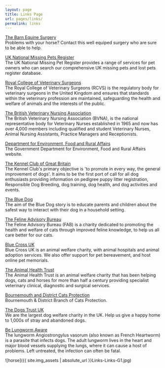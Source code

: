 ```yaml
---
layout: page
title: Links Page
url: pages/links/
permalink: links
---
```


[The Barn Equine Surgery](http://www.barnequine.co.uk/)  
Problems with your horse? Contact this well equiped surgery who are sure to be able to help.


[UK National Missing Pets Register](http://www.nationalpetregister.org/)  
The UK National Missing Pet Register provides a range of services for pet owners who can search our comprehensive UK missing pets and lost pets register database.


[Royal College of Veterinary Surgeons](http://www.rcvs.org.uk/)  
The Royal College of Veterinary Surgeons (RCVS) is the regulatory body for veterinary surgeons in the United Kingdom and ensures that standards within the veterinary profession are maintained, safeguarding the health and welfare of animals and the interests of the public.

[The British Veterinary Nursing Association](http://www.bvna.org.uk/)  
The British Veterinary Nursing Association (BVNA), is the national representative body for Veterinary Nurses established in 1965 and now has over 4,000 members including qualified and student Veterinary Nurses, Animal Nursing Assistants, Practice Managers and Receptionists.

[Department for Environment, Food and Rural Affairs](http://www.defra.gov.uk/)  
The Government Department for Environment, Food and Rural Affairs website.

[The Kennel Club of Great Britain](http://www.thekennelclub.org.uk/)  
The Kennel Club's primary objective is 'to promote in every way, the general improvement of dogs'. It aims to be the first port of call for all dog enthusiasts providing information on pedigree puppy litter registration, Responsible Dog Breeding, dog training, dog health, and dog activities and events.

[The Blue Dog](http://www.thebluedog.org/)  
The aim of the Blue Dog story is to educate parents and children about the safest way to interact with their dog in a household setting.

[The Feline Advisory Bureau](http://www.fabcats.org/)  
The Feline Advisory Bureau (FAB) is a charity dedicated to promoting the health and welfare of cats through improved feline knowledge, to help us all care better for our cats.

[Blue Cross UK](http://www.bluecross.org.uk/)  
Blue Cross UK is an animal welfare charity, with animal hospitals and animal adoption services. We also offer support for pet bereavement, and host online pet memorials.

[The Animal Health Trust](http://www.aht.org.uk/)  
The Animal Health Trust is an animal welfare charity that has been helping dogs, cats and horses for more than half a century providing specialist veterinary clinical, diagnostic and surgical services.

[Bournemouth and District Cats Protection](https://www.cats.org.uk/bournemouth)  
Bournemouth & District Branch of Cats Protection.

[The Dogs Trust UK](http://www.dogstrust.org.uk/)  
We are the largest dog welfare charity in the UK. Help us give a happy home to 1,000s of stray and abandoned dogs.

<!--
[Pet Health Information](http://www.pethealthinfo.org.uk/)  
A 'one stop shop' featuring a wealth of animal health information and advice to help owners and potential owners to make decisions about their pets' healthcare.
-->

[Be Lungworm Aware](http://www.lungworm.co.uk/)  
The lungworm Angiostrongylus vasorum (also known as French Heartworm) is a parasite that infects dogs. The adult lungworm lives in the heart and major blood vessels supplying the lungs, where it can cause a host of problems. Left untreated, the infection can often be fatal.

![horse]({{ site.img_assets | absolute_url }}Links-Links-G1.jpg)
